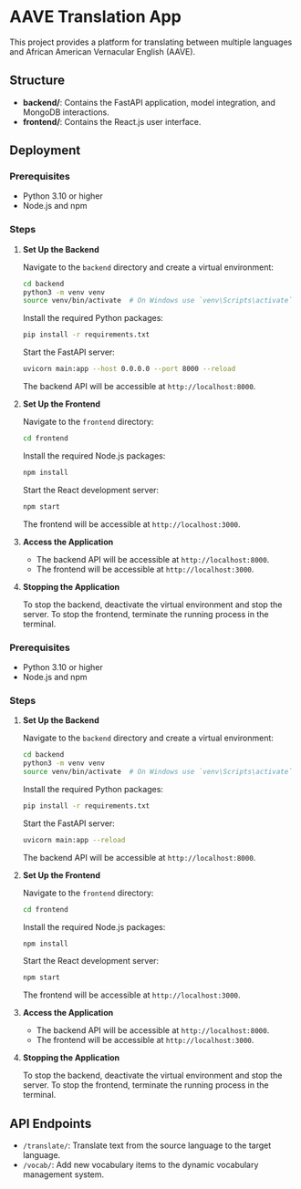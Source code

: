 # AAVE Translation App

This project provides a platform for translating between multiple languages and African American Vernacular English (AAVE).

## Structure

- **backend/**: Contains the FastAPI application, model integration, and MongoDB interactions.
- **frontend/**: Contains the React.js user interface.

## Deployment

### Prerequisites

- Python 3.10 or higher
- Node.js and npm

### Steps

1. **Set Up the Backend**

   Navigate to the `backend` directory and create a virtual environment:

   ```bash
   cd backend
   python3 -m venv venv
   source venv/bin/activate  # On Windows use `venv\Scripts\activate`
   ```

   Install the required Python packages:

   ```bash
   pip install -r requirements.txt
   ```

   Start the FastAPI server:

   ```bash
   uvicorn main:app --host 0.0.0.0 --port 8000 --reload
   ```

   The backend API will be accessible at `http://localhost:8000`.

2. **Set Up the Frontend**

   Navigate to the `frontend` directory:

   ```bash
   cd frontend
   ```

   Install the required Node.js packages:

   ```bash
   npm install
   ```

   Start the React development server:

   ```bash
   npm start
   ```

   The frontend will be accessible at `http://localhost:3000`.

3. **Access the Application**

   - The backend API will be accessible at `http://localhost:8000`.
   - The frontend will be accessible at `http://localhost:3000`.

4. **Stopping the Application**

   To stop the backend, deactivate the virtual environment and stop the server.
   To stop the frontend, terminate the running process in the terminal.

### Prerequisites

- Python 3.10 or higher
- Node.js and npm

### Steps

1. **Set Up the Backend**

   Navigate to the `backend` directory and create a virtual environment:

   ```bash
   cd backend
   python3 -m venv venv
   source venv/bin/activate  # On Windows use `venv\Scripts\activate`
   ```

   Install the required Python packages:

   ```bash
   pip install -r requirements.txt
   ```

   Start the FastAPI server:

   ```bash
   uvicorn main:app --reload
   ```

   The backend API will be accessible at `http://localhost:8000`.

2. **Set Up the Frontend**

   Navigate to the `frontend` directory:

   ```bash
   cd frontend
   ```

   Install the required Node.js packages:

   ```bash
   npm install
   ```

   Start the React development server:

   ```bash
   npm start
   ```

   The frontend will be accessible at `http://localhost:3000`.

3. **Access the Application**

   - The backend API will be accessible at `http://localhost:8000`.
   - The frontend will be accessible at `http://localhost:3000`.

4. **Stopping the Application**

   To stop the backend, deactivate the virtual environment and stop the server.
   To stop the frontend, terminate the running process in the terminal.

## API Endpoints

- `/translate/`: Translate text from the source language to the target language.
- `/vocab/`: Add new vocabulary items to the dynamic vocabulary management system.
